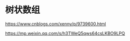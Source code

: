 # 树状数组

https://www.cnblogs.com/xenny/p/9739600.html

https://mp.weixin.qq.com/s/h3TWeQ5qws64csLKBO9LPQ

